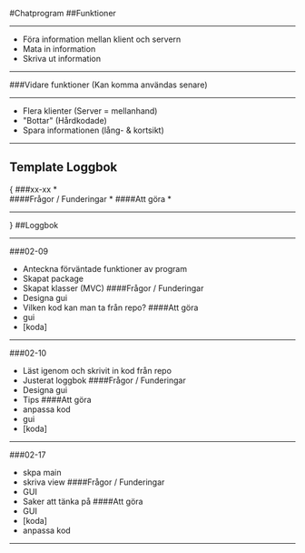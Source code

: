 #Chatprogram
##Funktioner
****
- Föra information mellan klient och servern 
- Mata in information 
- Skriva ut information

****
###Vidare funktioner 
(Kan komma användas senare)
****
- Flera klienter (Server = mellanhand)
- "Bottar" (Hårdkodade)
- Spara informationen (lång- & kortsikt)
****

## Template Loggbok
{
###xx-xx
*  
####Frågor / Funderingar
* 
####Att göra
* 
****
}
##Loggbok
****
###02-09
* Anteckna förväntade funktioner av program
* Skapat package 
* Skapat klasser (MVC)
####Frågor / Funderingar
* Designa gui 
* Vilken kod kan man ta från repo?
####Att göra
* gui
* [koda]
****
###02-10
* Läst igenom och skrivit in kod från repo
* Justerat loggbok
####Frågor / Funderingar
* Designa gui
* Tips 
####Att göra
* anpassa kod
* gui
* [koda]
****
###02-17
* skpa main
* skriva view
####Frågor / Funderingar
* GUI
* Saker att tänka på
####Att göra
* GUI
* [koda]
* anpassa kod
****